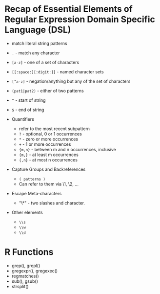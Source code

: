
# Recap of Essential Elements of Regular Expression Domain Specific Language (DSL)

+ match literal string patterns
+ `.` - match any character
+ `[a-z]` - one of a set of characters
+ `[[:space:][:digit:]]` - named character sets
+ `[^a-z]` - negation/anything but any of the set of characters
+ `(pat1|pat2)` - either of two patterns
+ `^` - start of string
+ `$` - end of string

+ Quantifiers
  + refer to the most recent subpattern
  + `?` - optional, 0 or 1 occurrences
  + `*` - zero or more occurrences
  + `+` - 1 or more occurrences
  + `{m,n}` - between m and n occurrences, inclusive
  + `{m,}` - at least m occurrences
  + `{,n}` - at most n occurrences


+ Capture Groups and Backreferences
  + `( patterns )`
  + Can refer to them via \\1, \\2, ...

+ Escape Meta-characters
  + "\\*" - two slashes and character.


+ Other elements
  + `\\s`
  + `\\w`
  + `\\d`

# R Functions

+ grep(), grepl()
+ gregexpr(), gregexec()
+ regmatches()
+ sub(), gsub()
+ strsplit()
